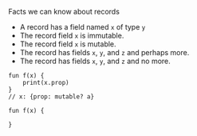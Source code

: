 Facts we can know about records

- A record has a field named `x` of type `y`
- The record field `x` is immutable.
- The record field `x` is mutable.
- The record has fields `x`, `y`, and `z` and perhaps more.
- The record has fields `x`, `y`, and `z` and no more.

```
fun f(x) {
    print(x.prop)
}
// x: {prop: mutable? a}
```

```
fun f(x) {
    
}
```

